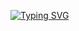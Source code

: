 [![Typing SVG](https://readme-typing-svg.herokuapp.com/?color=f0f6fc&lines=Hello,+I'm+UGeon.&font=Redressed&size=50&center=true&vCenter=true&width=600&height=80)](https://git.io/typing-svg)

